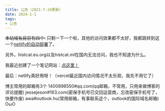 ```yaml
---
title: 公告（2021-7-24更新）
date: 2024-1-1
tags:
- 公告
---
```

~~本站域名目前有四个:~~
只剩一下一个啦，其他的访问效果都不太好，我都跳转到这一个[netlify的自动部署](https://histcat.netlify.app/)了。

另外，histcat.eu.org以及histcat.ml在国内无法访问，我也不知道为什么。

我最近创建了一个笔记网站：[点这里！](https://histnote.netlify.app/)

最后：netlify真好用呀！（vercel最近国内访问情况不太乐观，我先不用它了）

博主常用的邮箱有3个
1400898550#qq.com(qq邮箱，不常用，只用来做博客的评论提醒)
jessejeson#163.com(密保手机号已交回运营商，忘改密保手机号了，快要作废)
awa#outlook.hu(常用邮箱，有事联系这个，outlook的国际域名邮箱)
OωO